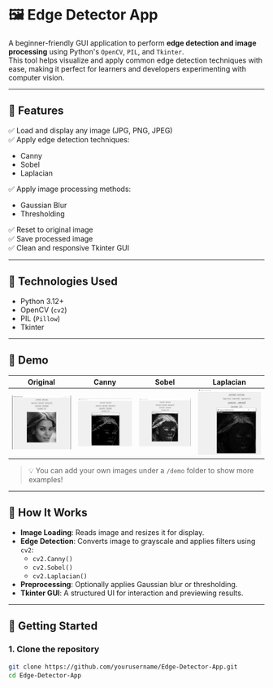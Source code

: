 # 🖼️ Edge Detector App

A beginner-friendly GUI application to perform **edge detection and image processing** using Python's `OpenCV`, `PIL`, and `Tkinter`.   
This tool helps visualize and apply common edge detection techniques with ease, making it perfect for learners and developers experimenting with computer vision.

---

## 📌 Features

✅ Load and display any image (JPG, PNG, JPEG)  
✅ Apply edge detection techniques:
- Canny
- Sobel
- Laplacian

✅ Apply image processing methods:
- Gaussian Blur
- Thresholding

✅ Reset to original image  
✅ Save processed image  
✅ Clean and responsive Tkinter GUI  

---

## 🧰 Technologies Used

- Python 3.12+
- OpenCV (`cv2`)
- PIL (`Pillow`)
- Tkinter

---

## 📸 Demo

| Original | Canny | Sobel | Laplacian |
|----------|-------|-------|-----------|
| ![original](./images/original.png) | ![canny](./images/canny.png) | ![sobel](./images/sobel.png) | ![laplacian](./images/laplician.png) |

> 💡 You can add your own images under a `/demo` folder to show more examples!

---

## 🧠 How It Works

- **Image Loading**: Reads image and resizes it for display.
- **Edge Detection**: Converts image to grayscale and applies filters using `cv2`:
  - `cv2.Canny()`
  - `cv2.Sobel()`
  - `cv2.Laplacian()`
- **Preprocessing**: Optionally applies Gaussian blur or thresholding.
- **Tkinter GUI**: A structured UI for interaction and previewing results.

---

## 🚀 Getting Started

### 1. Clone the repository

```bash
git clone https://github.com/yourusername/Edge-Detector-App.git
cd Edge-Detector-App
